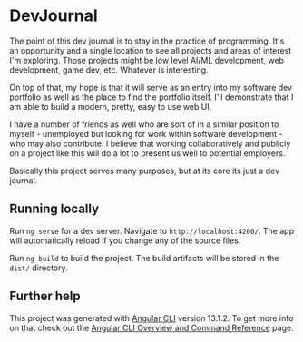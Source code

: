 # DevJournal

The point of this dev journal is to stay in the practice of programming. It's an opportunity and a single location to see all projects and areas of interest I'm exploring.
Those projects might be low level AI/ML development, web development, game dev, etc. Whatever is interesting.

On top of that, my hope is that it will serve as an entry into my software dev portfolio as well as the place to find the portfolio itself. I'll demonstrate that I am able to build a modern, pretty, easy to use web UI.

I have a number of friends as well who are sort of in a similar position to myself - unemployed but looking for work within software development - who may also contribute. I believe that working collaboratively and publicly on a project like this will do a lot to present us well to potential employers.

Basically this project serves many purposes, but at its core its just a dev journal.

## Running locally

Run `ng serve` for a dev server. Navigate to `http://localhost:4200/`. The app will automatically reload if you change any of the source files.

Run `ng build` to build the project. The build artifacts will be stored in the `dist/` directory.

## Further help

This project was generated with [Angular CLI](https://github.com/angular/angular-cli) version 13.1.2.
To get more info on that check out the [Angular CLI Overview and Command Reference](https://angular.io/cli) page.
